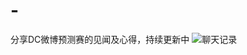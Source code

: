 # -
分享DC微博预测赛的见闻及心得，持续更新中
![聊天记录](https://github.com/lllcho/dc_weibo_predict/blob/master/Screenshot.jpg?raw=true)
